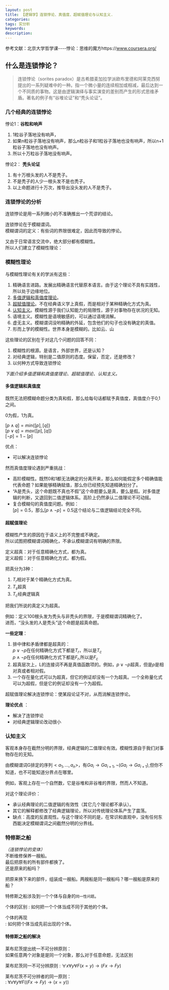 ```yaml
---
layout: post
title: 【逻辑学】连锁悖论、真值度、超赋值理论与认知主义.
categories: 
tags: 实分析
keywords:
description:
---
```


参考文献：北京大学哲学课----悖论：思维的魔方https://www.coursera.org/

## 什么是连锁悖论？

>连锁悖论（sorites paradox）是古希腊麦加拉学派欧布里德和阿莱克西努提出的一系列疑难中的一种。指一个微小量的连续相加或相减，最后达到一个不同质的事物。这是由逻辑演绎与事实演变的差别而产生的形式思维矛盾。著名的例子有“谷堆论证”和“秃头论证”。

### 几个经典的连锁悖论
悖论1：**谷粒和响声**    
1. 1粒谷子落地没有响声，
2. 如果n粒谷子落地没有响声，那么n粒谷子和1粒谷子落地也没有响声，所以n+1粒谷子落地也没有响声。
3. 所以十万粒谷子落地没有响声。  

悖论2： **秃头论证**   
1. 有十万根头发的人不是秃子。
2. 不是秃子的人少一根头发不是也秃子。
3. 以上命题进行十万次，推导出没头发的人不是秃子。  


### 连锁悖论的分析
连锁悖论是用一系列微小的不准确推出一个荒谬的结论。  

连锁悖论在于模糊谓词。  
模糊谓词的定义：有些词的界限很难定，因此而导致的悖论。  



又由于日常语言交流中，绝大部分都有模糊性。  
所以人们建立了模糊性理论：  

### 模糊性理论
与模糊性理论有关的学派有这些：  
1. 精确语言进路。发展出精确语言代替原本语言。由于这个理论不具有实践性，所以处于边缘地位。  
2. [多值逻辑和真值度理论](#title4)。  
3. [超赋值理论](#title5)。不在经典语义学上真假，而是相对于某种精确化方式为真。  
4. [认知主义](#title6)。模糊性源于我们认知能力的局限性，源于对事物存在状况的无知。  
5. 语境主义。模糊性是语境敏感的，可以通过语境消解。  
6. 虚无主义。模糊谓词没哟精确的外延，包含他们的句子也没有确定的真值。
7. 形而上学的模糊性。世界本身是模糊的。比如云、山


这些理论的区别在于对这几个问题的回答不同：  
1. 模糊性的根源。是语言，外部世界，还是认知？
2. 对经典逻辑，特别是二值原则的态度。保留，否定，还是修改？
3. 以何种方式导致连锁悖论


*下面介绍多值逻辑和真值度理论、超赋值理论、认知主义。*  

#### 多值逻辑和真值度

既然无法把模糊命题分类为真和假，那么给每句话都赋予真值度，真值度介于0,1之间。  

0为假，1为真。  

$[p \land q] = min\{[p],[q]\}$  
$[p \lor q] = max\{[p],[q]\}$  
$[\lnot p] = 1- [p]$  


优点：  
- 可以解决连锁悖论  

然而真值度理论遇到严重挑战：  
- 高阶模糊性。既然0和1都无法确定的分离开来，那么如何能假定多个精确值能代表命题？如果能够精确赋值，那么你已经预先知道精确划分了。  
- “A是秃头，这个命题既不真也不假”这个命题要么是真，要么是假。对多值逻辑的判断，又退回到二值逻辑体系。高阶上仍然承认二值理论不可动摇。
- 复合模糊句的真值度问题。例如：  
$[p]=0.5$，那么$[p \land \lnot p]=0.5$这个结论与二值逻辑结论完全不同。

#### 超赋值理论

模糊性产生的原因在于语义上的不完整或不确定。  
所以试图把模糊谓词精确化，不承认模糊谓词有明确的界限。  

定义超真：对于任意精确化方式，都为真。  
定义超假：对于任意精确化方式，都为假。  




把真分为3种：
1. $T_r$相对于某个精确化方式为真。  
2. $T_s$超真  
3. $T_c$经典逻辑真  

把我们所说的真定义为超真。

例如：定义100根头发为秃头与非秃头的界限，于是模糊谓词精确化了。  
进而，“没头发的人是秃头”这个命题是超真命题。    


**一些定理**：
1. 排中律和矛盾律都是超真的：  
$p \lor \lnot p$在任何精确化方式下都是$T_r$，所以是$T_c$  
$p \land \lnot p$在任何精确化方式下都是$F_r$,所以是$F_c$
2. 超真层次上，L的连接词不再是真值函数项的。例如，$p \lor \lnot p$超真，但是$p$是相对真或者相对假。  
3. 一个存在量化式可以为超真，但它的例证却没有一个为超真。一个全称量化式可以为超假，但是它的例证却没有一个为超假。


超赋值理论解决连锁悖论：使某段论证不对，从而消解连锁悖论。  


**理论优点** ：  
- 解决了连锁悖论
- 对经典逻辑理论改动很小

### 认知主义

客观本身存在截然分明的界限，经典逻辑的二值理论有效。模糊性源自于我们对事物存在的无知。  

由模糊谓词G排定的序列$<a_1,...,a_n>$，有$Ga_i \to Ga_{i+1},\lnot(Ga_i \to Ga_{i+1})$,但你不知道，也不可能知道分界点在哪里。  

例如，客观上存在一个自然数，它是谷堆和非谷堆的界限，然而人不知道。  


对这个理论评价：  
- 承认经典理论的二值逻辑的有效性（其它几个理论都不承认）。
- 其它的解释都修改了经典逻辑理论，所以对传统理论体系产生了震荡。
- 缺点：高度的反直观性。与这个理论不同的是，在常识和直观中，没有任何东西能决定模糊谓词之间截然分明的分界线。


###  特修斯之船
*（连锁悖论的变体）*    
不断维修保养一艘船。    
最后把原有的所有部件都换了。  
还是原来的船吗？  

把原来换下来的部件，组装成一艘船。两艘船是同一艘船吗？哪一艘船是原来的船？  


特修斯之船涉及到一个个体与自身的`同一性问题`。  

个体的区别
: 如何把一个个体当成不同于其他的个体。  

个体的再现    
: 如何把个体当成先前出现的个体。  


#### 特修斯之船的解决

莱布尼茨提出统一不可分辨原则：  
如果任意两个对象是是同一个对象，那么对于任意命题，无法区别  

莱布尼茨同一不可分辨原则
: $\forall x \forall y \forall F(x=y) \to (Fx \to Fy)$  

莱布尼茨不可分辨者的同一原则：  
: $\forall x \forall y \forall F((Fx \to Fy) \to (x=y))$  
